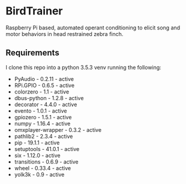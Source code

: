 # BirdTrainer
Raspberry Pi based, automated operant conditioning to elicit song and motor behaviors in head restrained zebra finch.

## Requirements
I clone this repo into a python 3.5.3 venv running the following:
* PyAudio         - 0.2.11       - active 
* RPi.GPIO        - 0.6.5        - active 
* colorzero       - 1.1          - active 
* dbus-python     - 1.2.8        - active 
* decorator       - 4.4.0        - active 
* evento          - 1.0.1        - active 
* gpiozero        - 1.5.1        - active 
* numpy           - 1.16.4       - active 
* omxplayer-wrapper - 0.3.2        - active 
* pathlib2        - 2.3.4        - active 
* pip             - 19.1.1       - active 
* setuptools      - 41.0.1       - active 
* six             - 1.12.0       - active 
* transitions     - 0.6.9        - active 
* wheel           - 0.33.4       - active 
* yolk3k          - 0.9          - active 
